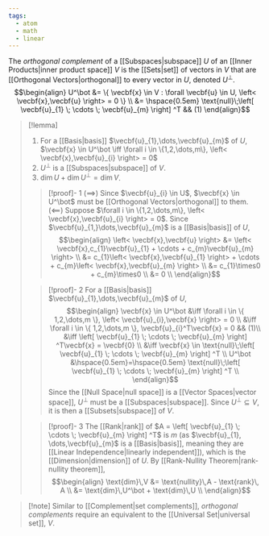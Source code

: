 ```yaml
---
tags:
  - atom
  - math
  - linear
---
```

The *orthogonal complement* of a [[Subspaces|subspace]] $U$ of an [[Inner Products|inner product space]] $V$ is the [[Sets|set]] of vectors in $V$ that are [[Orthogonal Vectors|orthogonal]] to every vector in $U$, denoted $U^\bot$.
$$\begin{align}
	U^\bot &= \{ \vecbf{x} \in V : \forall \vecbf{u} \in U, \left< \vecbf{x},\vecbf{u} \right>  = 0  \} \\
	&= \hspace{0.5em} \text{null}\;\left[ \vecbf{u}_{1} \; \cdots \; \vecbf{u}_{m} \right] ^T && (1)
\end{align}$$
> [!lemma]
> 1. For a [[Basis|basis]] $\vecbf{u}_{1},\dots,\vecbf{u}_{m}$ of $U$,
>   $\vecbf{x} \in U^\bot \iff \forall i \in \{1,2,\dots,m\}, \left< \vecbf{x},\vecbf{u}_{i} \right> = 0$
> 2. $U^\bot$ is a [[Subspaces|subspace]] of $V$.
> 3. $\text{dim}\,U +\text{dim}\,U^\bot =\text{dim}\,V$.
>
> > [!proof]- 1
> > $(\implies)$
> > Since $\vecbf{u}_{i} \in U$, $\vecbf{x} \in U^\bot$ must be [[Orthogonal Vectors|orthogonal]] to them.
> > $\left( \impliedby \right)$
> > Suppose $\forall i \in \{1,2,\dots,m\}, \left< \vecbf{x},\vecbf{u}_{i} \right> = 0$. Since $\vecbf{u}_{1,}\dots,\vecbf{u}_{m}$ is a [[Basis|basis]] of $U$,
> > $$\begin{align}
> >      \left< \vecbf{x},\vecbf{u} \right>  &= \left< \vecbf{x},c_{1}\vecbf{u}_{1} + \cdots +  c_{m}\vecbf{u}_{m} \right>  \\
> >      &= c_{1}\left< \vecbf{x},\vecbf{u}_{1} \right> + \cdots + c_{m}\left< \vecbf{x},\vecbf{u}_{m} \right>  \\
> >      &= c_{1}\times0 + c_{m}\times0 \\
> >      &= 0 \\
> > \end{align}$$
> 
> > [!proof]- 2
> > For a [[Basis|basis]] $\vecbf{u}_{1},\dots,\vecbf{u}_{m}$ of $U$,
> > $$\begin{align}
> > 	\vecbf{x} \in U^\bot &\iff \forall i \in \{ 1,2,\dots,m \}, \left< \vecbf{u}_{i},\vecbf{x} \right>  = 0 \\
> > 	&\iff \forall i \in \{ 1,2,\dots,m \}, \vecbf{u}_{i}^T\vecbf{x} = 0 && (1)\\
> > 	&\iff \left[ \vecbf{u}_{1} \; \cdots \; \vecbf{u}_{m} \right] ^T\vecbf{x} = \vecbf{0} \\
> > 	&\iff \vecbf{x} \in \text{null}\;\left[ \vecbf{u}_{1} \; \cdots \; \vecbf{u}_{m} \right] ^T \\
> > 	U^\bot &\hspace{0.5em}=\hspace{0.5em} \text{null}\;\left[ \vecbf{u}_{1} \; \cdots \; \vecbf{u}_{m} \right] ^T \\
> > \end{align}$$
> > Since the [[Null Space|null space]] is a [[Vector Spaces|vector space]], $U^\bot$ must be a [[Subspaces|subspace]]. Since $U^\bot \subseteq V$, it is then a [[Subsets|subspace]] of $V$.
> 
> > [!proof]- 3
> > The [[Rank|rank]] of $A = \left[ \vecbf{u}_{1} \; \cdots \; \vecbf{u}_{m} \right] ^T$ is $m$ (as $\vecbf{u}_{1}, \dots,\vecbf{u}_{m}$ is a [[Basis|basis]], meaning they are [[Linear Independence|linearly independent]]), which is the [[Dimension|dimension]] of $U$. By [[Rank-Nullity Theorem|rank-nullity theorem]],
> > $$\begin{align}
> > 	\text{dim}\,V &= \text{nullity}\,A  - \text{rank}\, A \\
> > 	&= \text{dim}\,U^\bot + \text{dim}\,U \\
> > \end{align}$$

> [!note] Similar to [[Complement|set complements]], *orthogonal complements* require an equivalent to the [[Universal Set|universal set]], $V$.